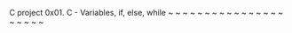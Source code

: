 C project 
 0x01. C - Variables, if, else, while
~                                                                                  ~                                                                                  ~                                                                                  ~                                                                                  ~                                                                                  ~                                                                                  ~
~                                                                                  ~                                                                                  ~                                                                                  ~                                                                                  ~                                                                                  ~                                                                                  ~
~                                                                                  ~                                                                                  ~                                                                                  ~                                                                                  ~                                                                                  ~                                                                                  ~
